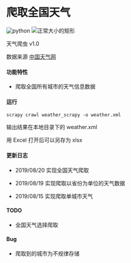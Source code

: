 # 爬取全国天气  


![python](https://img.shields.io/badge/language-python-green.svg?style=flat-square)  ![正常大小的矩形](https://img.shields.io/badge/IDE-atom-red.svg?style=flat-square)



天气爬虫 v1.0 

数据来源 [中国天气网]([http://www.weather.com.cn](http://www.weather.com.cn/))



#### 功能特性

- 爬取全国所有城市的天气信息数据



#### 运行

```
scrapy crawl weather_scrapy -o weather.xml
```

输出结果在本地目录下的 weather.xml

用 Excel 打开后可以另存为 xlsx



#### 更新日志

- 2019/08/20  实现全国天气爬取

- 2019/08/19  实现爬取以省份为单位的天气数据

- 2019/08/15  实现爬取单城市天气



#### TODO

- 全国天气选择爬取



#### Bug

- 爬取到的城市为不规律存储


